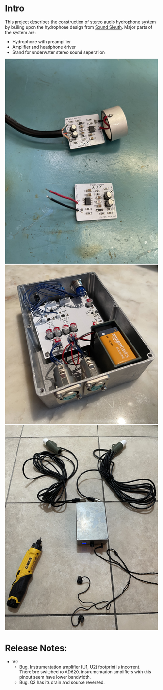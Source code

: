# Intro
This project describes the construction of stereo audio hydrophone system by builing upon the hydrophone design from [Sound Sleuth](https://www.youtube.com/watch?v=KQ_KqJDaOM4). 
Major parts of the system are:
- Hydrophone with preampifier
- Amplifier and headphone driver
- Stand for underwater stereo sound seperation 

![](/assets/images/preamp.jpg)
![](/assets/images/amp.jpg)
![](/assets/images/system.jpg)

# Release Notes:
* V0
    * Bug. Instrumentation amplifier (U1, U2) footprint is incorrent. Therefore switched to AD620. Instrumentation amplifiers with this pinout seem have lower bandwidth.
    * Bug. Q2 has its drain and source reversed.